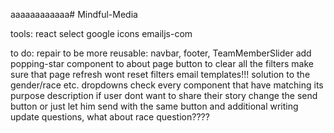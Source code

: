 aaaaaaaaaaaa# Mindful-Media

tools:
react select
google icons
emailjs-com

to do:
repair to be more reusable: navbar, footer, TeamMemberSlider
add popping-star component to about page
button to clear all the filters
make sure that page refresh wont reset filters
email templates!!!
solution to the gender/race etc. dropdowns
check every component that have matching its purpose description
if user dont want to share their story change the send button or just let him send with the same button and additional writing
update questions, what about race question????
